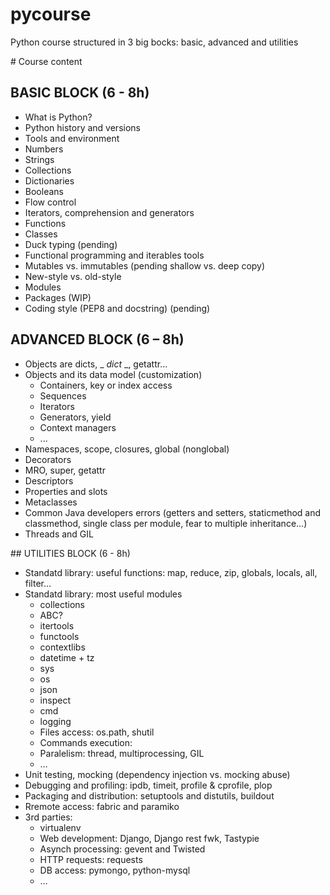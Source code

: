 pycourse
========

Python course structured in 3 big bocks: basic, advanced and utilities


# Course content


## BASIC BLOCK (6 - 8h)

* What is Python?
* Python history and versions
* Tools and environment
* Numbers
* Strings
* Collections
* Dictionaries
* Booleans
* Flow control
* Iterators, comprehension and generators
* Functions
* Classes
* Duck typing (pending)
* Functional programming and iterables tools
* Mutables vs. immutables (pending shallow vs. deep copy)
* New-style vs. old-style
* Modules
* Packages (WIP)
* Coding style (PEP8 and docstring) (pending)


## ADVANCED BLOCK (6 – 8h)

* Objects are dicts, _ _dict_ _, getattr...
* Objects and its data model (customization)
  * Containers, key or index access
  * Sequences
  * Iterators
  * Generators, yield
  * Context managers
  * ...
* Namespaces, scope, closures, global (nonglobal)
* Decorators
* MRO, super, getattr
* Descriptors
* Properties and slots
* Metaclasses
* Common Java developers errors (getters and setters, staticmethod and classmethod, single class per module, fear to multiple inheritance...)
* Threads and GIL


## UTILITIES BLOCK (6 - 8h)

* Standatd library: useful functions: map, reduce, zip, globals, locals, all, filter…
* Standatd library: most useful modules
  * collections
  * ABC?
  * itertools
  * functools
  * contextlibs
  * datetime + tz
  * sys
  * os
  * json
  * inspect
  * cmd
  * logging
  * Files access: os.path, shutil
  * Commands execution: 
  * Paralelism: thread, multiprocessing, GIL
  * …
* Unit testing, mocking (dependency injection vs. mocking abuse)
* Debugging and profiling: ipdb, timeit, profile & cprofile, plop
* Packaging and distribution: setuptools and distutils, buildout
* Rremote access: fabric and paramiko
* 3rd parties:
  * virtualenv
  * Web development: Django, Django rest fwk, Tastypie
  * Asynch processing: gevent and Twisted
  * HTTP requests: requests
  * DB access: pymongo, python-mysql
  * …

